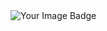 <img src="https://tryhackme-badges.s3.amazonaws.com/tranvanvu1522004.png" alt="Your Image Badge" />

